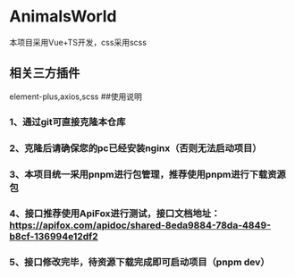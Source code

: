 # AnimalsWorld
本项目采用Vue+TS开发，css采用scss
## 相关三方插件
element-plus,axios,scss
##使用说明
### 1、通过git可直接克隆本仓库
### 2、克隆后请确保您的pc已经安装nginx（否则无法启动项目）
### 3、本项目统一采用pnpm进行包管理，推荐使用pnpm进行下载资源包
### 4、接口推荐使用ApiFox进行测试，接口文档地址：https://apifox.com/apidoc/shared-8eda9884-78da-4849-b8cf-136994e12df2
### 5、接口修改完毕，待资源下载完成即可启动项目（pnpm dev）
